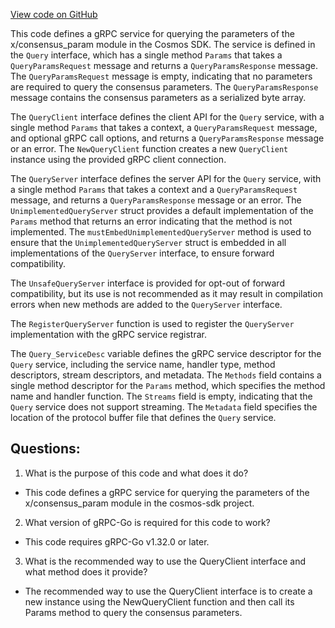 [View code on GitHub](https://github.com/cosmos/cosmos-sdk/blob/main/api/cosmos/consensus/v1/query_grpc.pb.go)

This code defines a gRPC service for querying the parameters of the x/consensus_param module in the Cosmos SDK. The service is defined in the `Query` interface, which has a single method `Params` that takes a `QueryParamsRequest` message and returns a `QueryParamsResponse` message. The `QueryParamsRequest` message is empty, indicating that no parameters are required to query the consensus parameters. The `QueryParamsResponse` message contains the consensus parameters as a serialized byte array.

The `QueryClient` interface defines the client API for the `Query` service, with a single method `Params` that takes a context, a `QueryParamsRequest` message, and optional gRPC call options, and returns a `QueryParamsResponse` message or an error. The `NewQueryClient` function creates a new `QueryClient` instance using the provided gRPC client connection.

The `QueryServer` interface defines the server API for the `Query` service, with a single method `Params` that takes a context and a `QueryParamsRequest` message, and returns a `QueryParamsResponse` message or an error. The `UnimplementedQueryServer` struct provides a default implementation of the `Params` method that returns an error indicating that the method is not implemented. The `mustEmbedUnimplementedQueryServer` method is used to ensure that the `UnimplementedQueryServer` struct is embedded in all implementations of the `QueryServer` interface, to ensure forward compatibility.

The `UnsafeQueryServer` interface is provided for opt-out of forward compatibility, but its use is not recommended as it may result in compilation errors when new methods are added to the `QueryServer` interface.

The `RegisterQueryServer` function is used to register the `QueryServer` implementation with the gRPC service registrar.

The `Query_ServiceDesc` variable defines the gRPC service descriptor for the `Query` service, including the service name, handler type, method descriptors, stream descriptors, and metadata. The `Methods` field contains a single method descriptor for the `Params` method, which specifies the method name and handler function. The `Streams` field is empty, indicating that the `Query` service does not support streaming. The `Metadata` field specifies the location of the protocol buffer file that defines the `Query` service.
## Questions: 
 1. What is the purpose of this code and what does it do?
- This code defines a gRPC service for querying the parameters of the x/consensus_param module in the cosmos-sdk project.

2. What version of gRPC-Go is required for this code to work?
- This code requires gRPC-Go v1.32.0 or later.

3. What is the recommended way to use the QueryClient interface and what method does it provide?
- The recommended way to use the QueryClient interface is to create a new instance using the NewQueryClient function and then call its Params method to query the consensus parameters.